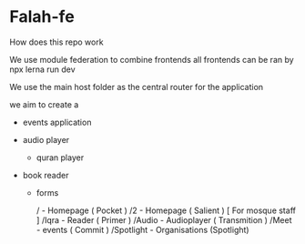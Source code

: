 # Falah-fe

How does this repo work 

We use module federation to combine frontends all frontends can be ran by npx lerna run dev 

We use the main host folder as the central router for the application 

we aim to create a 

- events application
- audio player
  - quran player
- book reader

  - forms
 
    / - Homepage ( Pocket )
    /2 - Homepage ( Salient ) [ For mosque staff ]
    /Iqra - Reader ( Primer )
    /Audio - Audioplayer ( Transmition )
    /Meet - events ( Commit )
    /Spotlight - Organisations (Spotlight)
